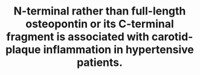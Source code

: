 ---
layout: page
header: no
#
# Content
#
subheadline: "Recent Publication"
title: "N-terminal rather than full-length osteopontin or its C-terminal fragment is associated with carotid-plaque inflammation in hypertensive patients. 
"
teaser: "N-terminal rather than full-length osteopontin or its C-terminal fragment is associated with carotid-plaque inflammation in hypertensive patients. 
"
categories: [Publications]
tags: [Cardiology]
---